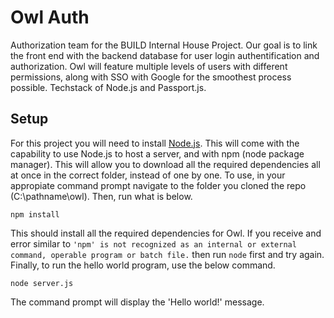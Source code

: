 # Owl Auth
Authorization team for the BUILD Internal House Project. Our goal is to link the front end with the backend database for user login authentification and authorization. Owl will feature multiple levels of users with different permissions, along with SSO with Google for the smoothest process possible. Techstack of Node.js and Passport.js.


## Setup
For this project you will need to install [Node.js](https://nodejs.org/en/download/). This will come with the capability to use Node.js to host a server, and with npm (node package manager). This will allow you to download all the required dependencies all at once in the correct folder, instead of one by one. To use, in your appropiate command prompt navigate to the folder you cloned the repo (C:\pathname\owl). Then, run what is below.

```
npm install
```

This should install all the required dependencies for Owl. If you receive and error similar to `'npm' is not recognized as an internal or external command, operable program or batch file.` then run `node` first and try again. Finally, to run the hello world program, use the below command.

```
node server.js
```

The command prompt will display the 'Hello world!' message.
